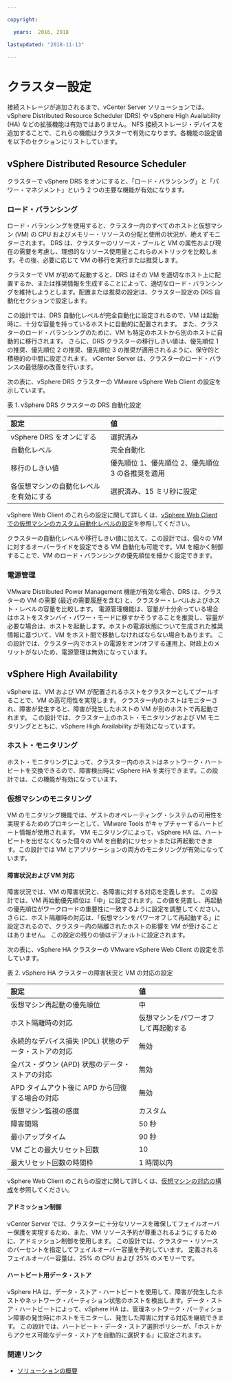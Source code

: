```yaml
---

copyright:

  years:  2016, 2018

lastupdated: "2018-11-13"

---
```


# クラスター設定

接続ストレージが追加されるまで、vCenter Server ソリューションでは、vSphere Distributed Resource Scheduler (DRS) や vSphere High Availability (HA) などの拡張機能は有効ではありません。 NFS 接続ストレージ・デバイスを追加することで、これらの機能はクラスターで有効になります。各機能の設定値を以下のセクションにリストしています。

## vSphere Distributed Resource Scheduler

クラスターで vSphere DRS をオンにすると、「ロード・バランシング」と「パワー・マネジメント」という 2 つの主要な機能が有効になります。

### ロード・バランシング

ロード・バランシングを使用すると、クラスター内のすべてのホストと仮想マシン (VM) の CPU およびメモリー・リソースの分配と使用の状況が、絶えずモニターされます。 DRS は、クラスターのリソース・プールと VM の属性および現在の需要を考慮し、理想的なリソース使用量とこれらのメトリックを比較します。その後、必要に応じて VM の移行を実行または推奨します。

クラスターで VM が初めて起動すると、DRS はその VM を適切なホスト上に配置するか、または推奨情報を生成することによって、適切なロード・バランシングを維持しようとします。配置または推奨の設定は、クラスター設定の DRS 自動化セクションで設定します。

この設計では、DRS 自動化レベルが完全自動化に設定されるので、VM は起動時に、十分な容量を持っているホストに自動的に配置されます。 また、クラスターのロード・バランシングのために、VM も特定のホストから別のホストに自動的に移行されます。 さらに、DRS クラスターの移行しきい値は、優先順位 1 の推奨、優先順位 2 の推奨、優先順位 3 の推奨が適用されるように、保守的と積極的の中間に設定されます。 vCenter Server は、クラスターのロード・バランスの最低限の改善を行います。

次の表に、vSphere DRS クラスターの VMware vSphere Web Client の設定を示しています。

表 1. vSphere DRS クラスターの DRS 自動化設定

| 設定             | 値  |
|:------------------- |:------ |
| vSphere DRS をオンにする | 選択済み |
| 自動化レベル | 完全自動化 |
| 移行のしきい値 | 優先順位 1、優先順位 2、優先順位 3 の各推奨を適用 |
| 各仮想マシンの自動化レベルを有効にする | 選択済み、15 ミリ秒に設定 |

vSphere Web Client のこれらの設定に関して詳しくは、[vSphere Web Client での仮想マシンのカスタム自動化レベルの設定](https://docs.vmware.com/en/VMware-vSphere/5.5/com.vmware.vsphere.resmgmt.doc/GUID-C21C0609-923B-46FB-920C-887F00DBCAB9.html)を参照してください。

クラスターの自動化レベルや移行しきい値に加えて、この設計では、個々の VM に対するオーバーライドを設定できる VM 自動化も可能です。VM を細かく制御することで、VM のロード・バランシングの優先順位を細かく設定できます。

### 電源管理

VMware Distributed Power Management 機能が有効な場合、DRS は、クラスターの VM の需要 (最近の需要履歴を含む) と、クラスター・レベルおよびホスト・レベルの容量を比較します。 電源管理機能は、容量が十分余っている場合はホストをスタンバイ・パワー・モードに移すかそうすることを推奨し、容量が必要な場合は、ホストを起動します。ホストの電源状態について生成された推奨情報に基づいて、VM をホスト間で移動しなければならない場合もあります。
この設計では、クラスター内でホストの電源をオン/オフする運用上、財政上のメリットがないため、電源管理は無効になっています。

## vSphere High Availability

vSphere は、VM および VM が配置されるホストをクラスターとしてプールすることで、VM の高可用性を実現します。 クラスター内のホストはモニターされ、障害が発生すると、障害が発生したホストの VM が別のホストで再起動されます。
この設計では、クラスター上のホスト・モニタリングおよび VM モニタリングとともに、vSphere High Availability が有効になっています。

### ホスト・モニタリング

ホスト・モニタリングによって、クラスター内のホストはネットワーク・ハートビートを交換できるので、障害検出時に vSphere HA を実行できます。この設計では、この機能が有効になっています。

### 仮想マシンのモニタリング

VM のモニタリング機能では、ゲストのオペレーティング・システムの可用性を実現するためのプロキシーとして、VMware Tools がキャプチャーするハートビート情報が使用されます。 VM モニタリングによって、vSphere HA は、ハートビートを出せなくなった個々の VM を自動的にリセットまたは再起動できます。この設計では VM とアプリケーションの両方のモニタリングが有効になっています。

#### 障害状況および VM 対応

障害状況では、VM の障害状況と、各障害に対する対応を定義します。 この設計では、VM 再始動優先順位は「中」に設定されます。この値を見直し、再起動の優先順位がワークロードの重要性に一致するように設定を調整してください。さらに、ホスト隔離時の対応は、「仮想マシンをパワーオフして再起動する」に設定されるので、クラスター内の隔離されたホストの影響を VM が受けることはありません。 この設定の残りの値はデフォルトに設定されます。

次の表に、vSphere HA クラスターの VMware vSphere Web Client の設定を示しています。

表 2. vSphere HA クラスターの障害状況と VM の対応の設定

| 設定             | 値  |
|:------------------- |:------ |
| 仮想マシン再起動の優先順位 | 中 |
| ホスト隔離時の対応 | 仮想マシンをパワーオフして再起動する |
| 永続的なデバイス損失 (PDL) 状態のデータ・ストアの対応 | 無効 |
| 全パス・ダウン (APD) 状態のデータ・ストアの対応 | 無効 |
| APD タイムアウト後に APD から回復する場合の対応 | 無効 |
| 仮想マシン監視の感度 | カスタム |
| 障害間隔 | 50 秒 |
| 最小アップタイム | 90 秒 |
| VM ごとの最大リセット回数 | 10 |
| 最大リセット回数の時間枠 | 1 時間以内 |

vSphere Web Client のこれらの設定に関して詳しくは、[仮想マシンの対応の構成](https://docs.vmware.com/en/VMware-vSphere/6.0/com.vmware.vsphere.avail.doc/GUID-3DAED2B1-55B8-4877-BD0F-BC57C10A516C.html)を参照してください。

#### アドミッション制御

vCenter Server では、クラスターに十分なリソースを確保してフェイルオーバー保護を実現するため、また、VM リソース予約が尊重されるようにするために、アドミッション制御を使用します。 この設計では、クラスター・リソースのパーセントを指定してフェイルオーバー容量を予約しています。 定義されるフェイルオーバー容量は、25% の CPU および 25% のメモリーです。

#### ハートビート用データ・ストア

vSphere HA は、データ・ストア・ハートビートを使用して、障害が発生したホストやネットワーク・パーティション状態のホストを検出します。データ・ストア・ハートビートによって、vSphere HA は、管理ネットワーク・パーティション障害の発生時にホストをモニターし、発生した障害に対する対応を継続できます。 この設計では、ハートビート・データ・ストア選択ポリシーが、「ホストからアクセス可能なデータ・ストアを自動的に選択する」に設定されます。

### 関連リンク

* [ソリューションの概要](../solution/solution_overview.html)
